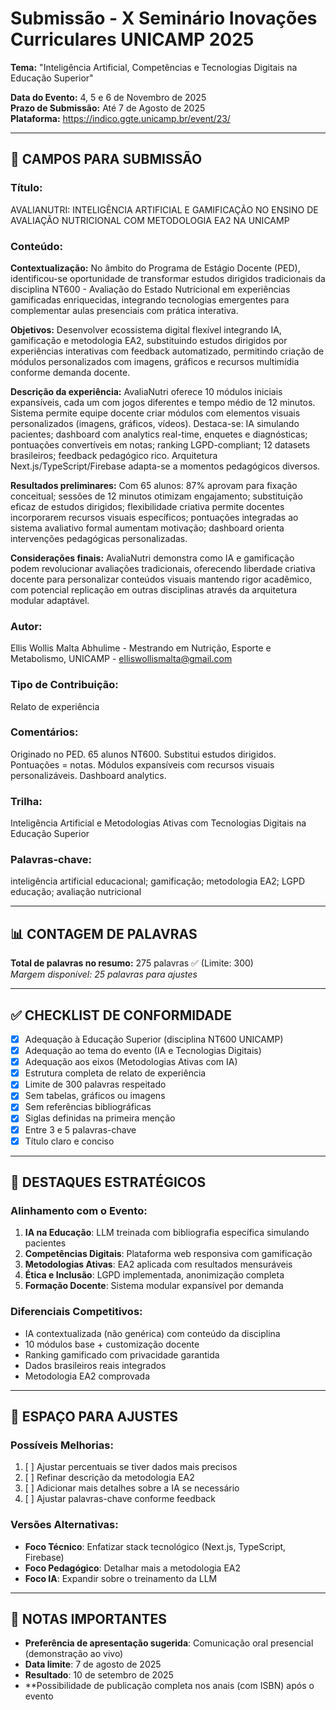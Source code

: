 # Submissão - X Seminário Inovações Curriculares UNICAMP 2025

**Tema:** "Inteligência Artificial, Competências e Tecnologias Digitais na Educação Superior"

**Data do Evento:** 4, 5 e 6 de Novembro de 2025  
**Prazo de Submissão:** Até 7 de Agosto de 2025  
**Plataforma:** https://indico.ggte.unicamp.br/event/23/

---

## 📝 CAMPOS PARA SUBMISSÃO

### **Título:**
AVALIANUTRI: INTELIGÊNCIA ARTIFICIAL E GAMIFICAÇÃO NO ENSINO DE AVALIAÇÃO NUTRICIONAL COM METODOLOGIA EA2 NA UNICAMP

### **Conteúdo:**
**Contextualização:** No âmbito do Programa de Estágio Docente (PED), identificou-se oportunidade de transformar estudos dirigidos tradicionais da disciplina NT600 - Avaliação do Estado Nutricional em experiências gamificadas enriquecidas, integrando tecnologias emergentes para complementar aulas presenciais com prática interativa.

**Objetivos:** Desenvolver ecossistema digital flexível integrando IA, gamificação e metodologia EA2, substituindo estudos dirigidos por experiências interativas com feedback automatizado, permitindo criação de módulos personalizados com imagens, gráficos e recursos multimídia conforme demanda docente.

**Descrição da experiência:** AvaliaNutri oferece 10 módulos iniciais expansíveis, cada um com jogos diferentes e tempo médio de 12 minutos. Sistema permite equipe docente criar módulos com elementos visuais personalizados (imagens, gráficos, vídeos). Destaca-se: IA simulando pacientes; dashboard com analytics real-time, enquetes e diagnósticas; pontuações convertíveis em notas; ranking LGPD-compliant; 12 datasets brasileiros; feedback pedagógico rico. Arquitetura Next.js/TypeScript/Firebase adapta-se a momentos pedagógicos diversos.

**Resultados preliminares:** Com 65 alunos: 87% aprovam para fixação conceitual; sessões de 12 minutos otimizam engajamento; substituição eficaz de estudos dirigidos; flexibilidade criativa permite docentes incorporarem recursos visuais específicos; pontuações integradas ao sistema avaliativo formal aumentam motivação; dashboard orienta intervenções pedagógicas personalizadas.

**Considerações finais:** AvaliaNutri demonstra como IA e gamificação podem revolucionar avaliações tradicionais, oferecendo liberdade criativa docente para personalizar conteúdos visuais mantendo rigor acadêmico, com potencial replicação em outras disciplinas através da arquitetura modular adaptável.

### **Autor:**
Ellis Wollis Malta Abhulime - Mestrando em Nutrição, Esporte e Metabolismo, UNICAMP - elliswollismalta@gmail.com

### **Tipo de Contribuição:**
Relato de experiência

### **Comentários:**
Originado no PED. 65 alunos NT600. Substitui estudos dirigidos. Pontuações = notas. Módulos expansíveis com recursos visuais personalizáveis. Dashboard analytics.

### **Trilha:**
Inteligência Artificial e Metodologias Ativas com Tecnologias Digitais na Educação Superior

### **Palavras-chave:**
inteligência artificial educacional; gamificação; metodologia EA2; LGPD educação; avaliação nutricional

---

## 📊 CONTAGEM DE PALAVRAS

**Total de palavras no resumo:** 275 palavras ✅ (Limite: 300)  
*Margem disponível: 25 palavras para ajustes*

---

## ✅ CHECKLIST DE CONFORMIDADE

- [x] Adequação à Educação Superior (disciplina NT600 UNICAMP)
- [x] Adequação ao tema do evento (IA e Tecnologias Digitais)
- [x] Adequação aos eixos (Metodologias Ativas com IA)
- [x] Estrutura completa de relato de experiência
- [x] Limite de 300 palavras respeitado
- [x] Sem tabelas, gráficos ou imagens
- [x] Sem referências bibliográficas
- [x] Siglas definidas na primeira menção
- [x] Entre 3 e 5 palavras-chave
- [x] Título claro e conciso

---

## 🎯 DESTAQUES ESTRATÉGICOS

### **Alinhamento com o Evento:**
1. **IA na Educação**: LLM treinada com bibliografia específica simulando pacientes
2. **Competências Digitais**: Plataforma web responsiva com gamificação
3. **Metodologias Ativas**: EA2 aplicada com resultados mensuráveis
4. **Ética e Inclusão**: LGPD implementada, anonimização completa
5. **Formação Docente**: Sistema modular expansível por demanda

### **Diferenciais Competitivos:**
- IA contextualizada (não genérica) com conteúdo da disciplina
- 10 módulos base + customização docente
- Ranking gamificado com privacidade garantida
- Dados brasileiros reais integrados
- Metodologia EA2 comprovada

---

## 📝 ESPAÇO PARA AJUSTES

### **Possíveis Melhorias:**
1. [ ] Ajustar percentuais se tiver dados mais precisos
2. [ ] Refinar descrição da metodologia EA2
3. [ ] Adicionar mais detalhes sobre a IA se necessário
4. [ ] Ajustar palavras-chave conforme feedback

### **Versões Alternativas:**
- **Foco Técnico**: Enfatizar stack tecnológico (Next.js, TypeScript, Firebase)
- **Foco Pedagógico**: Detalhar mais a metodologia EA2
- **Foco IA**: Expandir sobre o treinamento da LLM

---

## 📌 NOTAS IMPORTANTES

- **Preferência de apresentação sugerida**: Comunicação oral presencial (demonstração ao vivo)
- **Data limite**: 7 de agosto de 2025
- **Resultado**: 10 de setembro de 2025
- **Possibilidade de publicação completa nos anais (com ISBN) após o evento